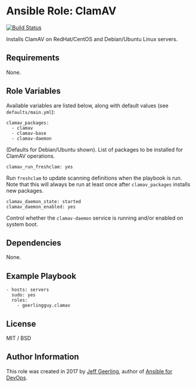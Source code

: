 # Ansible Role: ClamAV

[![Build Status](https://travis-ci.org/geerlingguy/ansible-role-clamav.svg?branch=master)](https://travis-ci.org/geerlingguy/ansible-role-clamav)

Installs ClamAV on RedHat/CentOS and Debian/Ubuntu Linux servers.

## Requirements

None.

## Role Variables

Available variables are listed below, along with default values (see `defaults/main.yml`):

    clamav_packages:
      - clamav
      - clamav-base
      - clamav-daemon

(Defaults for Debian/Ubuntu shown). List of packages to be installed for ClamAV operations.

    clamav_run_freshclam: yes

Run `freshclam` to update scanning definitions when the playbook is run. Note that this will always be run at least once after `clamav_packages` installs new packages.

    clamav_daemon_state: started
    clamav_daemon_enabled: yes

Control whether the `clamav-daemon` service is running and/or enabled on system boot.

## Dependencies

None.

## Example Playbook

    - hosts: servers
      sudo: yes
      roles:
        - geerlingguy.clamav

## License

MIT / BSD

## Author Information

This role was created in 2017 by [Jeff Geerling](https://www.jeffgeerling.com/), author of [Ansible for DevOps](https://www.ansiblefordevops.com/).

